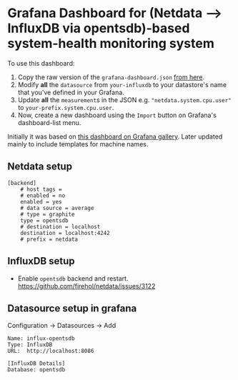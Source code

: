 # Grafana Dashboard for (Netdata --> InfluxDB via opentsdb)-based system-health monitoring system

To use this dashboard:
 1. Copy the raw version of the `grafana-dashboard.json` [from here](https://raw.githubusercontent.com/kmonsoor/netdata-influx-grafana/master/grafana-dashboard.json).
 2. Modify **all** the `datasource` from `your-influxdb` to your datastore's name that you've defined in your Grafana.
 3. Update **all** the `measurement`s in the JSON e.g. `"netdata.system.cpu.user"` to `your-prefix.system.cpu.user`.
 4. Now, create a new dashboard using the `Import` button on Grafana's dashboard-list menu.

Initially it was based on [this dashboard on Grafana gallery](https://grafana.com/dashboards/1295). Later updated mainly to include templates for machine names.

## Netdata setup

~~~~
[backend]
    # host tags =
    # enabled = no
    enabled = yes
    # data source = average
    # type = graphite
    type = opentsdb
    # destination = localhost
    destination = localhost:4242
    # prefix = netdata
~~~~

## InfluxDB setup

* Enable `opentsdb` backend and restart. https://github.com/firehol/netdata/issues/3122

## Datasource setup in grafana

Configuration -> Datasources -> Add

~~~~
Name: influx-opentsdb
Type: InfluxDB
URL:  http://localhost:8086

[InfluxDB Details]
Database: opentsdb
~~~~
